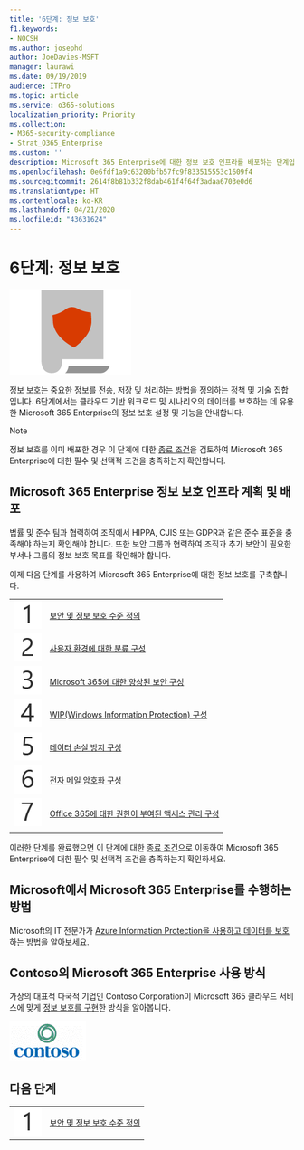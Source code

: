 ```yaml
---
title: '6단계: 정보 보호'
f1.keywords:
- NOCSH
ms.author: josephd
author: JoeDavies-MSFT
manager: laurawi
ms.date: 09/19/2019
audience: ITPro
ms.topic: article
ms.service: o365-solutions
localization_priority: Priority
ms.collection:
- M365-security-compliance
- Strat_O365_Enterprise
ms.custom: ''
description: Microsoft 365 Enterprise에 대한 정보 보호 인프라를 배포하는 단계입니다.
ms.openlocfilehash: 0e6fdf1a9c63200bfb57fc9f833515553c1609f4
ms.sourcegitcommit: 2614f8b81b332f8dab461f4f64f3adaa6703e0d6
ms.translationtype: HT
ms.contentlocale: ko-KR
ms.lasthandoff: 04/21/2020
ms.locfileid: "43631624"
---
```

# <a name="phase-6-information-protection"></a>6단계: 정보 보호

![6단계: 정보 보호](../media/deploy-foundation-infrastructure/infoprotection_icon.png)

정보 보호는 중요한 정보를 전송, 저장 및 처리하는 방법을 정의하는 정책 및 기술 집합입니다. 6단계에서는 클라우드 기반 워크로드 및 시나리오의 데이터를 보호하는 데 유용한 Microsoft 365 Enterprise의 정보 보호 설정 및 기능을 안내합니다.

>[!Note]
>정보 보호를 이미 배포한 경우 이 단계에 대한 [종료 조건](infoprotect-exit-criteria.md)을 검토하여 Microsoft 365 Enterprise에 대한 필수 및 선택적 조건을 충족하는지 확인합니다.
>

## <a name="plan-and-deploy-your-microsoft-365-enterprise-information-protection-infrastructure"></a>Microsoft 365 Enterprise 정보 보호 인프라 계획 및 배포 

법률 및 준수 팀과 협력하여 조직에서 HIPPA, CJIS 또는 GDPR과 같은 준수 표준을 충족해야 하는지 확인해야 합니다. 또한 보안 그룹과 협력하여 조직과 추가 보안이 필요한 부서나 그룹의 정보 보호 목표를 확인해야 합니다.

이제 다음 단계를 사용하여 Microsoft 365 Enterprise에 대한 정보 보호를 구축합니다.

|||
|:-------|:-----|
|![1단계](../media/stepnumbers/Step1.png)|[보안 및 정보 보호 수준 정의](infoprotect-define-sec-infoprotect-levels.md)|
|![2단계](../media/stepnumbers/Step2.png)|[사용자 환경에 대한 분류 구성](infoprotect-configure-classification.md)|
|![3단계](../media/stepnumbers/Step3.png)|[Microsoft 365에 대한 향상된 보안 구성](infoprotect-configure-increased-security-office-365.md)|
|![4단계](../media/stepnumbers/Step4.png)|[WIP(Windows Information Protection) 구성](infoprotect-deploy-windows-information-protection.md)|
|![5단계](../media/stepnumbers/Step5.png)|[데이터 손실 방지 구성](infoprotect-data-loss-prevention.md)|
|![6단계](../media/stepnumbers/Step6.png)|[전자 메일 암호화 구성](infoprotect-email-encryption.md)|
|![7단계](../media/stepnumbers/Step7.png)|[Office 365에 대한 권한이 부여된 액세스 관리 구성](infoprotect-configure-privileged-access-management.md)|
|||

이러한 단계를 완료했으면 이 단계에 대한 [종료 조건](infoprotect-exit-criteria.md)으로 이동하여 Microsoft 365 Enterprise에 대한 필수 및 선택적 조건을 충족하는지 확인하세요.

## <a name="how-microsoft-does-microsoft-365-enterprise"></a>Microsoft에서 Microsoft 365 Enterprise를 수행하는 방법

Microsoft의 IT 전문가가 [Azure Information Protection을 사용하고 데이터를 보호](https://www.microsoft.com/itshowcase/deploying-and-managing-microsoft-365#primaryR9)하는 방법을 알아보세요.

## <a name="how-contoso-did-microsoft-365-enterprise"></a>Contoso의 Microsoft 365 Enterprise 사용 방식

가상의 대표적 다국적 기업인 Contoso Corporation이 Microsoft 365 클라우드 서비스에 맞게 [정보 보호를 구현](contoso-info-protect.md)한 방식을 알아봅니다.

![Contoso Corporation](../media/contoso-overview/contoso-icon.png)

## <a name="next-step"></a>다음 단계

|||
|:-------|:-----|
|![1단계](../media/stepnumbers/Step1.png)|[보안 및 정보 보호 수준 정의](infoprotect-define-sec-infoprotect-levels.md)|

